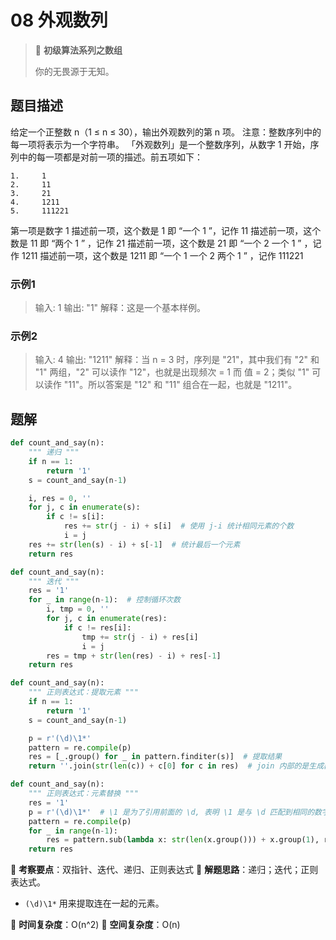 # 08 外观数列

> 🌈 **初级算法系列之数组**
>
> 你的无畏源于无知。

## 题目描述

给定一个正整数 n（1 ≤ n ≤ 30），输出外观数列的第 n 项。
注意：整数序列中的每一项将表示为一个字符串。
「外观数列」是一个整数序列，从数字 1 开始，序列中的每一项都是对前一项的描述。前五项如下：

```shell
1.     1
2.     11
3.     21
4.     1211
5.     111221
```

第一项是数字 1
描述前一项，这个数是 1 即 “一个 1 ”，记作 11
描述前一项，这个数是 11 即 “两个 1 ” ，记作 21
描述前一项，这个数是 21 即 “一个 2 一个 1 ” ，记作 1211
描述前一项，这个数是 1211 即 “一个 1 一个 2 两个 1 ” ，记作 111221

### 示例1

> 输入: 1
> 输出: "1"
> 解释：这是一个基本样例。

### 示例2

> 输入: 4
> 输出: "1211"
> 解释：当 n = 3 时，序列是 "21"，其中我们有 "2" 和 "1" 两组，"2" 可以读作 "12"，也就是出现频次 = 1 而 值 = 2；类似 "1" 可以读作 "11"。所以答案是 "12" 和 "11" 组合在一起，也就是 "1211"。

## 题解

```python
def count_and_say(n):
    """ 递归 """
    if n == 1:
        return '1'
    s = count_and_say(n-1)

    i, res = 0, ''
    for j, c in enumerate(s):
        if c != s[i]:
            res += str(j - i) + s[i]  # 使用 j-i 统计相同元素的个数
            i = j
    res += str(len(s) - i) + s[-1]  # 统计最后一个元素
    return res
```

```python
def count_and_say(n):
    """ 迭代 """
    res = '1'
    for _ in range(n-1):  # 控制循环次数
        i, tmp = 0, ''
        for j, c in enumerate(res):
            if c != res[i]:
                tmp += str(j - i) + res[i]
                i = j
        res = tmp + str(len(res) - i) + res[-1]
    return res
```

```python
def count_and_say(n):
    """ 正则表达式：提取元素 """
    if n == 1:
        return '1'
    s = count_and_say(n-1)

    p = r'(\d)\1*'
    pattern = re.compile(p)
    res = [_.group() for _ in pattern.finditer(s)]  # 提取结果
    return ''.join(str(len(c)) + c[0] for c in res)  # join 内部的是生成器
```

```python
def count_and_say(n):
    """ 正则表达式：元素替换 """
    res = '1'
    p = r'(\d)\1*'  # \1 是为了引用前面的 \d, 表明 \1 是与 \d 匹配到相同的数字
    pattern = re.compile(p)
    for _ in range(n-1):
        res = pattern.sub(lambda x: str(len(x.group())) + x.group(1), res)  # 替换
    return res
```

🍥 **考察要点**：双指针、迭代、递归、正则表达式
🍬 **解题思路**：递归；迭代；正则表达式。

- `(\d)\1*` 用来提取连在一起的元素。

🍉 **时间复杂度**：O(n^2)
🍭 **空间复杂度**：O(n)
